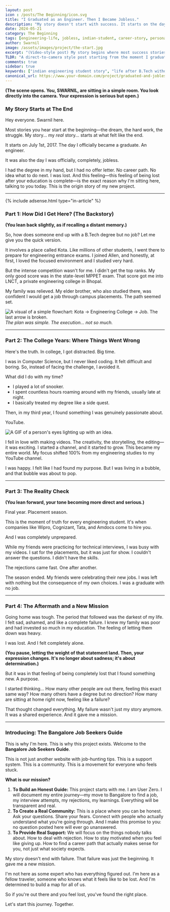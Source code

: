 ```yaml
---
layout: post
icon : /posts/The Beginning/icon.svg
title: "I Graduated as an Engineer. Then I Became Jobless."
description: "My story doesn't start with success. It starts on the day I got my degree but had no job, no plan, and no idea what to do next. This is the real story behind the Bangalore Job Seekers Guide."
date: 2024-05-21
category: The Beginning
tags: [engineering-life, jobless, indian-student, career-story, personal-journey, motivation, bangalore-jobs, vision]
author: Swarnil
image: /assets/images/project/the-start.jpg
excerpt: "(Video-style post) My story begins where most success stories end: with failure. This is the unfiltered truth about what happened after I graduated without a job, and how that led to this project."
TLDR: "A direct-to-camera style post starting from the moment I graduated jobless. It explains my backstory and introduces the Bangalore Job Seekers Guide as a project born from that struggle."
comments: true
sidebar: true
keywords: ["indian engineering student story", "life after B.Tech without job", "campus placement failure", "bangalore job seekers guide", "real story of a student", "what to do after engineering in India"]
canonical_url: https://www.your-domain.com/project/graduated-and-jobless
---
```


**(The scene opens. You, SWARNIL, are sitting in a simple room. You look directly into the camera. Your expression is serious but open.)**

### My Story Starts at The End

Hey everyone. Swarnil here.

Most stories you hear start at the beginning—the dream, the hard work, the struggle. My story... my *real* story... starts at what felt like the end.

It starts on July 1st, 2017. The day I officially became a graduate. An engineer.

It was also the day I was officially, completely, jobless.

I had the degree in my hand, but I had no offer letter. No career path. No idea what to do next. I was lost. And this feeling—this feeling of being lost after your education is complete—is the exact reason why I'm sitting here, talking to you today. This is the origin story of my new project.

---

{% include adsense.html type="in-article" %}

### **Part 1: How Did I Get Here? (The Backstory)**

**(You lean back slightly, as if recalling a distant memory.)**

So, how does someone end up with a B.Tech degree but no job? Let me give you the quick version.


It involves a place called Kota. Like millions of other students, I went there to prepare for engineering entrance exams. I joined Allen, and honestly, at first, I loved the focused environment and I studied very hard.

But the intense competition wasn't for me. I didn't get the top ranks. My only good score was in the state-level MPPET exam. That score got me into LNCT, a private engineering college in Bhopal.


My family was relieved. My elder brother, who also studied there, was confident I would get a job through campus placements. The path seemed set.

![A visual of a simple flowchart: Kota -> Engineering College -> Job. The last arrow is broken.](/assets/images/project/broken-flowchart.jpg)
*The plan was simple. The execution... not so much.*



---

### **Part 2: The College Years: Where Things Went Wrong**

Here's the truth. In college, I got distracted. Big time.

I was in Computer Science, but I never liked coding. It felt difficult and boring. So, instead of facing the challenge, I avoided it.

What did I do with my time?
- I played a lot of snooker.
- I spent countless hours roaming around with my friends, usually late at night.
- I basically treated my degree like a side quest.

Then, in my third year, I found something I was genuinely passionate about.

YouTube.

![A GIF of a person's eyes lighting up with an idea.](/assets/images/project/idea-gif.gif)

I fell in love with making videos. The creativity, the storytelling, the editing—it was exciting. I started a channel, and it started to grow. This became my entire world. My focus shifted 100% from my engineering studies to my YouTube channel.

I was happy. I felt like I had found my purpose. But I was living in a bubble, and that bubble was about to pop.

---

### **Part 3: The Reality Check**

**(You lean forward, your tone becoming more direct and serious.)**

Final year. Placement season.

This is the moment of truth for every engineering student. It's when companies like Wipro, Cognizant, Tata, and Amdocs come to hire you.

And I was completely unprepared.

While my friends were practicing for technical interviews, I was busy with my videos. I sat for the placements, but it was just for show. I couldn't answer the questions. I didn't have the skills.

The rejections came fast. One after another.

The season ended. My friends were celebrating their new jobs. I was left with nothing but the consequence of my own choices. I was a graduate with no job.

---

### **Part 4: The Aftermath and a New Mission**

Going home was tough. The period that followed was the darkest of my life. I felt sad, ashamed, and like a complete failure. I knew my family was poor and had invested so much in my education. The feeling of letting them down was heavy.

I was lost. And I felt completely alone.

**(You pause, letting the weight of that statement land. Then, your expression changes. It's no longer about sadness; it's about determination.)**

But it was in that feeling of being completely lost that I found something new. A purpose.

I started thinking... How many other people are out there, feeling this exact same way? How many others have a degree but no direction? How many are sitting at home right now, feeling like a failure?

That thought changed everything. My failure wasn't just my story anymore. It was a shared experience. And it gave me a mission.

---

### **Introducing: The Bangalore Job Seekers Guide**

This is why I'm here. This is why this project exists. Welcome to the **Bangalore Job Seekers Guide**.

This is not just another website with job-hunting tips. This is a support system. This is a community. This is a movement for everyone who feels stuck.

**What is our mission?**

1.  **To Build an Honest Guide:** This project starts with me. I am User Zero. I will document my entire journey—my move to Bangalore to find a job, my interview attempts, my rejections, my learnings. Everything will be transparent and real.
2.  **To Create a Real Community:** This is a place where you can be honest. Ask your questions. Share your fears. Connect with people who actually understand what you're going through. And I make this promise to you: no question posted here will ever go unanswered.
3.  **To Provide Real Support:** We will focus on the things nobody talks about. How to deal with rejection. How to stay motivated when you feel like giving up. How to find a career path that actually makes sense for you, not just what society expects.

My story doesn't end with failure. That failure was just the beginning. It gave me a new mission.

I'm not here as some expert who has everything figured out. I'm here as a fellow traveler, someone who knows what it feels like to be lost. And I'm determined to build a map for all of us.

So if you're out there and you feel lost, you've found the right place.

Let's start this journey. Together.